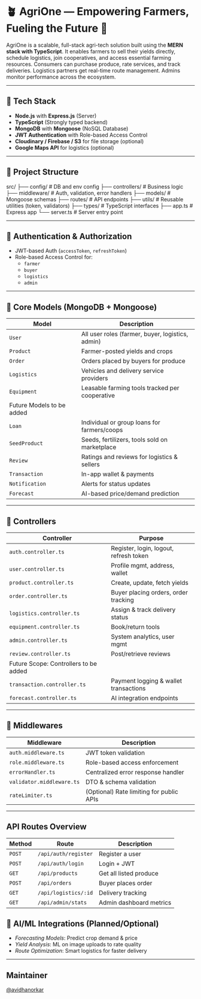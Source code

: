 # 🪴 AgriOne — Empowering Farmers, Fueling the Future 🚜

AgriOne is a scalable, full-stack agri-tech solution built using the **MERN stack with TypeScript**. It enables farmers to sell their yields directly, schedule logistics, join cooperatives, and access essential farming resources. Consumers can purchase produce, rate services, and track deliveries. Logistics partners get real-time route management. Admins monitor performance across the ecosystem.

---

## 🚀 Tech Stack

- **Node.js** with **Express.js** (Server)
- **TypeScript** (Strongly typed backend)
- **MongoDB** with **Mongoose** (NoSQL Database)
- **JWT Authentication** with Role-based Access Control
- **Cloudinary / Firebase / S3** for file storage (optional)
- **Google Maps API** for logistics (optional)

---

## 📁 Project Structure

src/
├── config/ # DB and env config
├── controllers/ # Business logic
├── middleware/ # Auth, validation, error handlers
├── models/ # Mongoose schemas
├── routes/ # API endpoints
├── utils/ # Reusable utilities (token, validators)
├── types/ # TypeScript interfaces
├── app.ts # Express app
└── server.ts # Server entry point


---

## 🔐 Authentication & Authorization

- JWT-based Auth (`accessToken`, `refreshToken`)
- Role-based Access Control for:
  - `farmer`
  - `buyer`
  - `logistics`
  - `admin`

---

## 🧠 Core Models (MongoDB + Mongoose)

| Model        | Description                                           |
|--------------|-------------------------------------------------------|
| `User`       | All user roles (farmer, buyer, logistics, admin)     |
| `Product`    | Farmer-posted yields and crops                       |
| `Order`      | Orders placed by buyers for produce                  |
| `Logistics`  | Vehicles and delivery service providers              |
| `Equipment`  | Leasable farming tools tracked per cooperative       |
| Future Models to be added                                            |
| `Loan`       | Individual or group loans for farmers/coops          |
| `SeedProduct`| Seeds, fertilizers, tools sold on marketplace        |
| `Review`     | Ratings and reviews for logistics & sellers          |
| `Transaction`| In-app wallet & payments                             |
| `Notification`| Alerts for status updates                           |
| `Forecast`   | AI-based price/demand prediction                     |

---

## 🧠 Controllers

| Controller      | Purpose                                               |
|------------------|-------------------------------------------------------|
| `auth.controller.ts` | Register, login, logout, refresh token            |
| `user.controller.ts` | Profile mgmt, address, wallet                     |
| `product.controller.ts` | Create, update, fetch yields                   |
| `order.controller.ts` | Buyer placing orders, order tracking             |
| `logistics.controller.ts` | Assign & track delivery status              |
| `equipment.controller.ts` | Book/return tools                            |
| `admin.controller.ts` | System analytics, user mgmt                     |
| `review.controller.ts` | Post/retrieve reviews                          |
| Future Scope: Controllers to be added                                   |
| `transaction.controller.ts` | Payment logging & wallet transactions    |
| `forecast.controller.ts` | AI integration endpoints                     |

---

## 🔰 Middlewares

| Middleware         | Description                                     |
|-------------------|-------------------------------------------------|
| `auth.middleware.ts` | JWT token validation                          |
| `role.middleware.ts` | Role-based access enforcement                  |
| `errorHandler.ts`     | Centralized error response handler           |
| `validator.middleware.ts` | DTO & schema validation                  |
| `rateLimiter.ts`       | (Optional) Rate limiting for public APIs    |

---


## API Routes Overview

| Method | Route                | Description             |
| ------ | -------------------- | ----------------------- |
| `POST` | `/api/auth/register` | Register a user         |
| `POST` | `/api/auth/login`    | Login + JWT             |
| `GET`  | `/api/products`      | Get all listed produce  |
| `POST` | `/api/orders`        | Buyer places order      |
| `GET`  | `/api/logistics/:id` | Delivery tracking       |
| `GET`  | `/api/admin/stats`   | Admin dashboard metrics |

## 🔮 AI/ML Integrations (Planned/Optional)
 - *Forecasting Models*: Predict crop demand & price
 - *Yield Analysis*: ML on image uploads to rate quality
 - *Route Optimization*: Smart logistics for faster delivery

---

## Maintainer

[@avidhanorkar](https://github.com/avidhanorkar) 